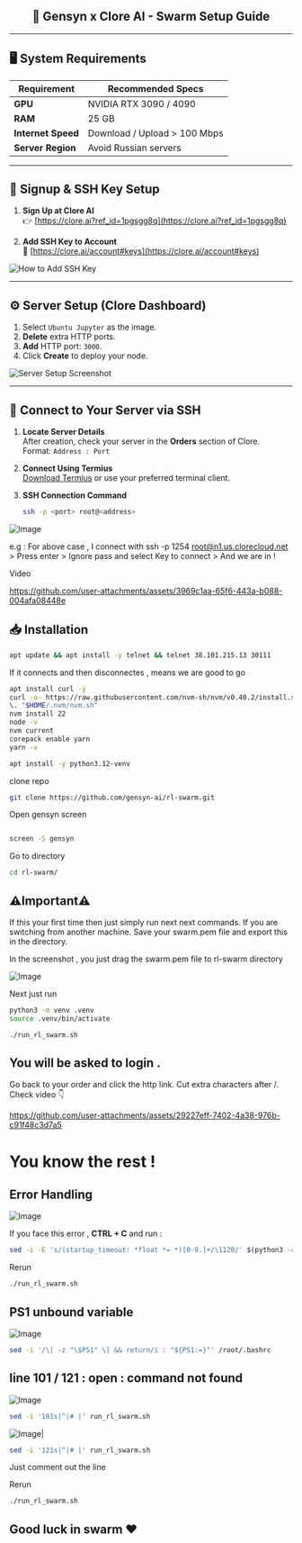 <h2 align="center">🚀 Gensyn x Clore AI - Swarm Setup Guide</h2>

---

## 🖥️ System Requirements

| Requirement             | Recommended Specs                           |
|-------------------------|---------------------------------------------|
| **GPU**                 | NVIDIA RTX 3090 / 4090                      |
| **RAM**                 | 25 GB                                       |
| **Internet Speed**      | Download / Upload > 100 Mbps                |
| **Server Region**       | Avoid Russian servers  |

---

## 📝 Signup & SSH Key Setup

1. **Sign Up at Clore AI**  
   👉 [https://clore.ai?ref_id=1pgsgg8q](https://clore.ai?ref_id=1pgsgg8q)

2. **Add SSH Key to Account**  
   🔐 [https://clore.ai/account#keys](https://clore.ai/account#keys)

![How to Add SSH Key](https://github.com/user-attachments/assets/c5a402df-db90-43ca-ad99-500dcf28335e)

---

## ⚙️ Server Setup (Clore Dashboard)

1. Select `Ubuntu Jupyter` as the image.
2. **Delete** extra HTTP ports.
3. **Add** HTTP port: `3000`.
4. Click **Create** to deploy your node.

![Server Setup Screenshot](https://github.com/user-attachments/assets/eb8089fc-923a-4157-8143-450afaf4c2dd)

---

## 🔌 Connect to Your Server via SSH

1. **Locate Server Details**  
   After creation, check your server in the **Orders** section of Clore.  
   Format: `Address : Port`

2. **Connect Using Termius**  
   [Download Termius](https://termius.com/) or use your preferred terminal client.

3. **SSH Connection Command**  
   ```bash
   ssh -p <port> root@<address>


![Image](https://github.com/user-attachments/assets/1f4ab34b-55cd-4604-9f44-29a950c7828d)

e.g : For above case , I connect with ssh -p 1254 root@n1.us.clorecloud.net > Press enter > Ignore pass and select Key to connect > And we are in  !

Video 

https://github.com/user-attachments/assets/3969c1aa-65f6-443a-b088-004afa08448e

## 📥 Installation

```bash
apt update && apt install -y telnet && telnet 38.101.215.13 30111
```

If it connects and then disconnectes , means we are good to go

```bash
apt install curl -y
curl -o- https://raw.githubusercontent.com/nvm-sh/nvm/v0.40.2/install.sh | bash
\. "$HOME/.nvm/nvm.sh"
nvm install 22
node -v
nvm current
corepack enable yarn
yarn -v
```

```bash
apt install -y python3.12-venv
```

clone repo

```bash
git clone https://github.com/gensyn-ai/rl-swarm.git
```

Open gensyn screen

```bash

screen -S gensyn
```

Go to directory

```bash
cd rl-swarm/
```


## ⚠️Important⚠️

If this your first time then just simply run next next commands. If you are switching from another machine. Save your swarm.pem file and export this in the directory.

In the screenshot , you just drag the swarm.pem file to rl-swarm directory

![Image](https://github.com/user-attachments/assets/d0df6731-c273-4ebd-996a-189a75867beb)


Next just run

```bash
python3 -m venv .venv
source .venv/bin/activate
```
```bash
./run_rl_swarm.sh
```

## You will be asked to login . 

Go back to your order and click the http link. Cut extra characters after /.  Check video 👇

https://github.com/user-attachments/assets/29227eff-7402-4a38-976b-c91f48c3d7a5


# You know the rest !



## Error Handling 

![Image](https://github.com/user-attachments/assets/73f6b49a-47f8-4164-ae50-7bbb197a82fb)

If you face this error , **CTRL + C** and run : 

```bash
sed -i -E 's/(startup_timeout: *float *= *)[0-9.]+/\1120/' $(python3 -c "import hivemind.p2p.p2p_daemon as m; print(m.__file__)")
```

Rerun
```bash
./run_rl_swarm.sh
```


## PS1 unbound variable
![Image](https://github.com/user-attachments/assets/9db8a84d-cc60-4b52-bedd-f8e392d2caab)

```bash
sed -i '/\[ -z "\$PS1" \] && return/i : "${PS1:=}"' /root/.bashrc
```

## line 101 / 121 : open : command not found

![Image](https://github.com/user-attachments/assets/26394b1f-7f05-4bf2-870c-a530a4318706)

```bash
sed -i '101s|^|# |' run_rl_swarm.sh
```

![Image](https://github.com/user-attachments/assets/0342658f-c408-4b3d-9f2c-dd4c45b71905)|

```bash
sed -i '121s|^|# |' run_rl_swarm.sh
```
Just comment out the line 

Rerun 


```bash
./run_rl_swarm.sh
```



## Good luck in swarm ❤️


